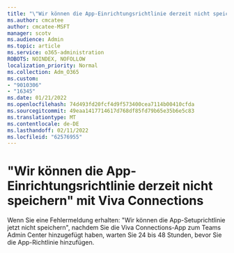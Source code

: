 ```yaml
---
title: "\"Wir können die App-Einrichtungsrichtlinie derzeit nicht speichern\" mit Viva Connections"
ms.author: cmcatee
author: cmcatee-MSFT
manager: scotv
ms.audience: Admin
ms.topic: article
ms.service: o365-administration
ROBOTS: NOINDEX, NOFOLLOW
localization_priority: Normal
ms.collection: Adm_O365
ms.custom:
- "9010306"
- "16345"
ms.date: 01/21/2022
ms.openlocfilehash: 74d493fd20fcf4d9f573400cea7114b00410cfda
ms.sourcegitcommit: 49eaa1417714617d768df85fd79b65e35b6e5c83
ms.translationtype: MT
ms.contentlocale: de-DE
ms.lasthandoff: 02/11/2022
ms.locfileid: "62576955"
---
```

# <a name="we-cant-save-the-app-setup-policy-right-now-with-viva-connections"></a>"Wir können die App-Einrichtungsrichtlinie derzeit nicht speichern" mit Viva Connections

Wenn Sie eine Fehlermeldung erhalten: "Wir können die App-Setuprichtlinie jetzt nicht speichern", nachdem Sie die Viva Connections-App zum Teams Admin Center hinzugefügt haben, warten Sie 24 bis 48 Stunden, bevor Sie die App-Richtlinie hinzufügen.
